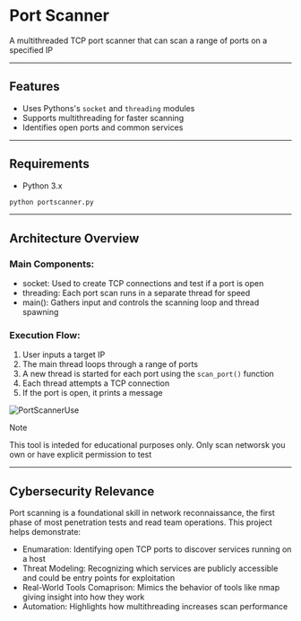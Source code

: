 # Port Scanner

A multithreaded TCP port scanner that can scan a range of ports on a specified IP

---

## Features
- Uses Pythons's `socket` and `threading` modules
- Supports multithreading for faster scanning
- Identifies open ports and common services

---

## Requirements
- Python 3.x

```bash
python portscanner.py
```

---

## Architecture Overview

### Main Components:
- socket: Used to create TCP connections and test if a port is open
- threading: Each port scan runs in a separate thread for speed
- main(): Gathers input and controls the scanning loop and thread spawning

### Execution Flow:
1. User inputs a target IP
2. The main thread loops through a range of ports
3. A new thread is started for each port using the `scan_port()` function
4. Each thread attempts a TCP connection
5. If the port is open, it prints a message

![PortScannerUse](https://github.com/user-attachments/assets/3cf4b51a-faa1-4245-a0d8-4d318df2ab1b)

>[!NOTE]
>This tool is inteded for educational purposes only. Only scan networsk you own or have explicit permission to test

---

## Cybersecurity Relevance
Port scanning is a foundational skill in network reconnaissance, the first phase of most penetration tests
and read team operations. This project helps demonstrate:

- Enumaration: Identifying open TCP ports to discover services running on a host
- Threat Modeling: Recognizing which services are publicly accessible and could be entry points for exploitation
- Real-World Tools Comaprison: Mimics the behavior of tools like nmap giving insight into how they work
- Automation: Highlights how multithreading increases scan performance

